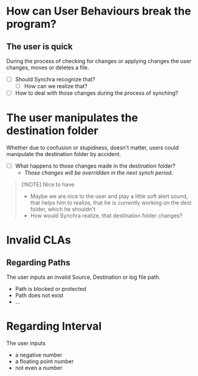 # How can User Behaviours break the program?

## The user is quick
During the process of checking for changes or applying changes the user changes, moves or deletes a file.
- [ ] Should Synchra recognize that?
	- [ ] How can we realize that?
- [ ] How to deal with those changes during the process of synching?

# The user manipulates the destination folder
Whether due to confusion or stupidness, doesn't matter, users could manipulate the destination folder by accident. 
- [ ] What happens to those changes made in the destination folder?
	- *Those changes will be overridden in the next synch period.*

> [!NOTE] Nice to have
> 	- Maybe we are nice to the user and play a little soft alert sound, that helps him to realize, that he is currently working on the dest folder, which he shouldn't
> 	- How would Synchra realize, that destination folder changes?

# Invalid CLAs
## Regarding Paths
The user inputs an invalid Source, Destination or log file path.
- Path is blocked or protected
- Path does not exist
- ...

# Regarding Interval
The user inputs
- a negative number
- a floating point number
- not even a number 

